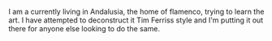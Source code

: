 <p>I am a currently living in Andalusia, the home of flamenco, trying to learn the art. I have attempted to deconstruct it Tim Ferriss style and I'm putting it out there for anyone else looking to do the same.</p>
